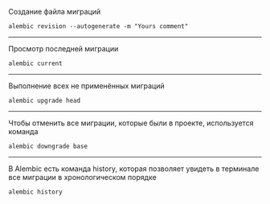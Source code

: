 Создание файла миграций

```
alembic revision --autogenerate -m "Yours comment"
```

---

Просмотр последней миграции

```
alembic current
```
---

Выполнение всех не применённых миграций
```
alembic upgrade head
```

---

Чтобы отменить все миграции, которые были в проекте, используется команда
```
alembic downgrade base
```

---

В Alembic есть команда history, которая позволяет увидеть в терминале все миграции в хронологическом порядке

```
alembic history
```
